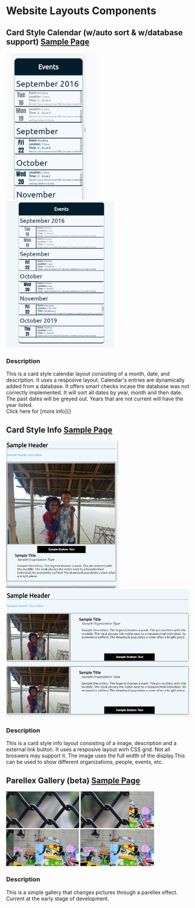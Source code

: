 # Website Layouts Components

## Card Style Calendar (w/auto sort & w/database support) [Sample Page](https://mims002.github.io/websiteLayouts/cardStyleCalendar/)
<img src="cardStyleCalendar/Sample%20Images/mobile.PNG" height="400px"></img>
<img src="cardStyleCalendar/Sample%20Images/portrait.PNG" height="400px"></img>
### Description
This is a card style calendar layout consisting of a month, date, and description. It uses a resposive layout. Calendar's entries are dynamically added from a database. It offers smart checks incase the database was not correctly implemented. It will sort all dates by year, month and then date. The past dates will be greyed out. Years that are not current will have the year listed.  
Click here for [more info]{}

## Card Style Info [Sample Page](/cardStyleInfo/)
<img src="cardStyleInfo/Sample%20Images/mobile.PNG" height="400px"></img>
<img src="cardStyleInfo/Sample%20Images/portrait.PNG" width="500px"></img>
### Description
This is a card style info layout consisting of a image, description and a external link button. It uses a resposive layout wirh CSS grid. Not all broswers may support it. The image uses the full width of the display.This can be used to show different organizations, people, events, etc.

## Parellex Gallery (beta) [Sample Page](https://mims002.github.io/websiteLayouts/parallexGallery/)
<img src="parallexGallery/Sample%20Images/p1.PNG" height="100px"></img>
<img src="parallexGallery/Sample%20Images/p2.PNG" height="100px"></img>
<img src="parallexGallery/Sample%20Images/p3.PNG" height="100px"></img>
<img src="parallexGallery/Sample%20Images/p4.PNG" height="100px"></img>
### Description
This is a simple gallery that changes pictures through a parellex effect. Current at the early stage of development. 



